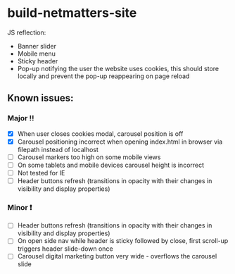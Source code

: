 # build-netmatters-site
JS reflection:
- Banner slider
- Mobile menu
- Sticky header
- Pop-up notifying the user the website uses cookies, this should store locally and prevent the pop-up reappearing on page reload

## Known issues:

### Major :bangbang:
- [x] When user closes cookies modal, carousel position is off
- [x] Carousel positioning incorrect when opening index.html in browser via filepath instead of localhost
- [ ] Carousel markers too high on some mobile views
- [ ] On some tablets and mobile devices carousel height is incorrect
- [ ] Not tested for IE
- [ ] Header buttons refresh (transitions in opacity with their changes in visibility and display properties)

### Minor :heavy_exclamation_mark:
- [ ] Header buttons refresh (transitions in opacity with their changes in visibility and display properties)
- [ ] On open side nav while header is sticky followed by close, first scroll-up triggers header slide-down once
- [ ] Carousel digital marketing button very wide - overflows the carousel slide
